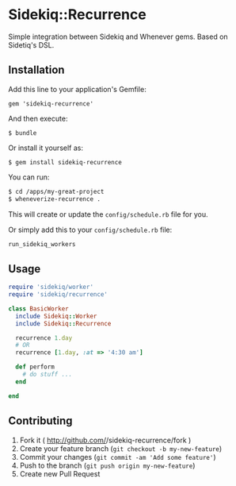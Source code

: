 # Sidekiq::Recurrence

Simple integration between Sidekiq and Whenever gems. 
Based on Sidetiq's DSL.

## Installation

Add this line to your application's Gemfile:

    gem 'sidekiq-recurrence'

And then execute:

    $ bundle

Or install it yourself as:

    $ gem install sidekiq-recurrence

You can run:
```sh
$ cd /apps/my-great-project
$ wheneverize-recurrence .
```
This will create or update the `config/schedule.rb` file for you.

Or simply add this to your `config/schedule.rb` file:
```ruby
run_sidekiq_workers
```


## Usage

```ruby
require 'sidekiq/worker'
require 'sidekiq/recurrence'

class BasicWorker
  include Sidekiq::Worker
  include Sidekiq::Recurrence

  recurrence 1.day
  # OR
  recurrence [1.day, :at => '4:30 am']

  def perform
    # do stuff ...
  end

end
```

## Contributing

1. Fork it ( http://github.com/<my-github-username>/sidekiq-recurrence/fork )
2. Create your feature branch (`git checkout -b my-new-feature`)
3. Commit your changes (`git commit -am 'Add some feature'`)
4. Push to the branch (`git push origin my-new-feature`)
5. Create new Pull Request

